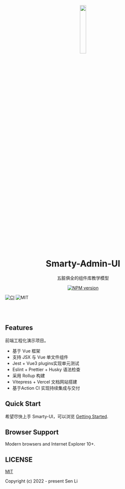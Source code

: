 <br>

<p align="center">
<img src="https://github.com/smarty-team/smarty-admin/blob/main/assets/logo.jpeg" style="width:20%;" />
</p>

<h1 align="center">Smarty-Admin-UI</h1>

<p align="center">
五脏俱全的组件库教学模型
</p>

<p align="center">
<a href="https://www.npmjs.com/package/smarty-admin-ui"><img src="https://img.shields.io/npm/v/smarty-admin-ui?color=c95f8b&amp;label=" alt="NPM version"></a></p>


[![CI](https://github.com/lisen6/smarty-ui-vite/actions/workflows/main.yml/badge.svg?branch=main)](https://github.com/lisen6/smarty-ui-vite/actions/workflows/main.yml)
![MIT](https://img.shields.io/badge/license-MIT-red)

<br>
<br>

## Features

前端工程化演示项目。
- 基于 Vue 框架
- 支持 JSX 与 Vue 单文件组件
- Jest + Vue3 plugins实现单元测试
- Eslint + Prettier + Husky 语法检查
- 采用 Rollup 构建
- Vitepress + Vercel 文档网站搭建
- 基于Action CI 实现持续集成与交付

## Quick Start
希望尽快上手 Smarty-UI，可以浏览 [Getting Started](https://smarty-ui-app.vercel.app/).


## Browser Support

Modern browsers and Internet Explorer 10+.


## LICENSE
[MIT](../../LICENSE)

Copyright (c) 2022 - present Sen Li